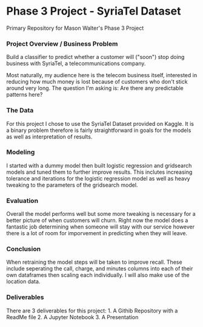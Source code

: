 # Phase 3 Project - SyriaTel Dataset

Primary Repository for Mason Walter's Phase 3 Project

### Project Overview / Business Problem

Build a classifier to predict whether a customer will ("soon") stop doing business with SyriaTel, a telecommunications company.

Most naturally, my audience here is the telecom business itself, interested in reducing how much money is lost because of customers who don't stick around very long. The question I'm asking is: Are there any predictable patterns here?

### The Data

For this project I chose to use the SyriaTel Dataset provided on Kaggle.  It is a binary problem therefore is fairly straightforward in goals
for the models as well as interpretation of results.

### Modeling

I started with a dummy model then built logistic regression and gridsearch models and tuned them to further improve results. This inclutes increasing tolerance and iterations for the logistic regression model as well as heavy tweaking to the parameters of the gridsearch model.

### Evaluation

Overall the model performs well but some more tweaking is necessary for a better picture of when customers will churn.
Right now the model does a fantastic job determining when someone will stay with our service however there is a lot of room for imporvement in predicting when they will leave.


### Conclusion

When retraining the model steps will be taken to improve recall.  These include seperating the call, charge, and minutes columns into each of their own dataframes then scaling each individually.  I will also make use of the location data.  


### Deliverables

There are 3 deliverables for this project:
    1. A Githib Repository with a ReadMe file
    2. A Jupyter Notebook
    3. A Presentation